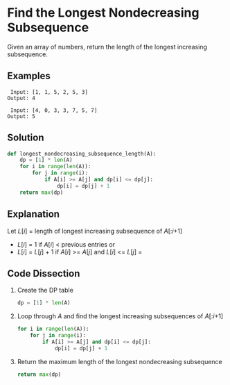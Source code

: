 # Find the Longest Nondecreasing Subsequence
Given an array of numbers, return the length of the longest increasing subsequence.

## Examples
```
 Input: [1, 1, 5, 2, 5, 3]
Output: 4

 Input: [4, 0, 3, 3, 7, 5, 7]
Output: 5
```

## Solution
```python
def longest_nondecreasing_subsequence_length(A):
    dp = [1] * len(A)
    for i in range(len(A)):
        for j in range(i):
            if A[i] >= A[j] and dp[i] <= dp[j]:
                dp[i] = dp[j] + 1
    return max(dp)
```

## Explanation
Let _L_[_i_] = length of longest increasing subsequence of _A_[:_i_+1]
* _L_[_i_] = 1 if _A_[_i_] < previous entries or
* _L_[_i_] = _L_[_j_] + 1 if _A_[_i_] >= _A_[_j_] and _L_[_i_] <= _L_[_j_] =

## Code Dissection
1. Create the DP table
    ```python
    dp = [1] * len(A)
    ```
2. Loop through _A_ and find the longest increasing subsequences of _A_[:_i_+1]
    ```python
    for i in range(len(A)):
        for j in range(i):
            if A[i] >= A[j] and dp[i] <= dp[j]:
                dp[i] = dp[j] + 1
    ```
3. Return the maximum length of the longest nondecreasing subsequence
    ```python
    return max(dp)
    ```